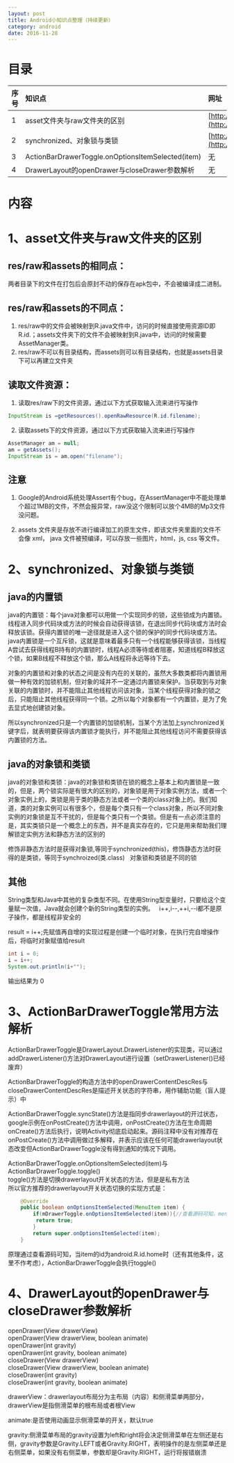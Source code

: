 ```yaml
---
layout: post
title: Android小知识点整理（持续更新）
category: android
date: 2016-11-28
---
```


目录
====


|序号|知识点|网址|
|-----|:----|:----|
|1|asset文件夹与raw文件夹的区别|[http://www.jb51.net/article/38531.htm](http://www.jb51.net/article/38531.htm)|
|2|synchronized、对象锁与类锁|[http://zhh9106.iteye.com/blog/2151791](http://zhh9106.iteye.com/blog/2151791)|
|3|ActionBarDrawerToggle.onOptionsItemSelected(item)|无|
|4|DrawerLayout的openDrawer与closeDrawer参数解析|无|


内容
===
  
# 1、asset文件夹与raw文件夹的区别  
  
## res/raw和assets的相同点：  
两者目录下的文件在打包后会原封不动的保存在apk包中，不会被编译成二进制。  
<!-- more -->
## res/raw和assets的不同点：  
  
1. res/raw中的文件会被映射到R.java文件中，访问的时候直接使用资源ID即R.id.；assets文件夹下的文件不会被映射到R.java中，访问的时候需要AssetManager类。  
2. res/raw不可以有目录结构，而assets则可以有目录结构，也就是assets目录下可以再建立文件夹  
  
## 读取文件资源：  

1. 读取res/raw下的文件资源，通过以下方式获取输入流来进行写操作  
``` java  
InputStream is =getResources().openRawResource(R.id.filename);   
```  
  
2. 读取assets下的文件资源，通过以下方式获取输入流来进行写操作  
``` java
AssetManager am = null;  
am = getAssets();  
InputStream is = am.open("filename");    
```  
## 注意
1. Google的Android系统处理Assert有个bug，在AssertManager中不能处理单个超过1MB的文件，不然会报异常，raw没这个限制可以放个4MB的Mp3文件没问题。   
  
2. assets 文件夹是存放不进行编译加工的原生文件，即该文件夹里面的文件不会像 xml， java 文件被预编译，可以存放一些图片，html，js, css 等文件。    
  
# 2、synchronized、对象锁与类锁  
  
## java的内置锁  
java的内置锁：每个java对象都可以用做一个实现同步的锁，这些锁成为内置锁。线程进入同步代码块或方法的时候会自动获得该锁，在退出同步代码块或方法时会释放该锁。获得内置锁的唯一途径就是进入这个锁的保护的同步代码块或方法。  
java内置锁是一个互斥锁，这就是意味着最多只有一个线程能够获得该锁，当线程A尝试去获得线程B持有的内置锁时，线程A必须等待或者阻塞，知道线程B释放这个锁，如果B线程不释放这个锁，那么A线程将永远等待下去。  

对象的内置锁和对象的状态之间是没有内在的关联的，虽然大多数类都将内置锁用做一种有效的加锁机制，但对象的域并不一定通过内置锁来保护。当获取到与对象关联的内置锁时，并不能阻止其他线程访问该对象，当某个线程获得对象的锁之后，只能阻止其他线程获得同一个锁。之所以每个对象都有一个内置锁，是为了免去显式地创建锁对象。  

所以synchronized只是一个内置锁的加锁机制，当某个方法加上synchronized关键字后，就表明要获得该内置锁才能执行，并不能阻止其他线程访问不需要获得该内置锁的方法。  
  
## java的对象锁和类锁  
java的对象锁和类锁：java的对象锁和类锁在锁的概念上基本上和内置锁是一致的，但是，两个锁实际是有很大的区别的，对象锁是用于对象实例方法，或者一个对象实例上的，类锁是用于类的静态方法或者一个类的class对象上的。我们知道，类的对象实例可以有很多个，但是每个类只有一个class对象，所以不同对象实例的对象锁是互不干扰的，但是每个类只有一个类锁。但是有一点必须注意的是，其实类锁只是一个概念上的东西，并不是真实存在的，它只是用来帮助我们理解锁定实例方法和静态方法的区别的    

修饰非静态方法时是获得对象锁,等同于synchronized(this)，修饰静态方法时获得的是类锁，等同于synchroized(类.class)  
对象锁和类锁是不同的锁  

## 其他  
String类型和Java中其他的复杂类型不同。在使用String型变量时，只要给这个变量赋一次值，Java就会创建个新的String类型的实例。  
i++,i--,++i,--i都不是原子操作，都是线程非安全的  

result = i++;先赋值再自增的实现过程是创建一个临时对象，在执行完自增操作后，将临时对象赋值给result  

``` java  
int i = 0;
i = i++;
System.out.println(i+"");  
```  

输出结果为 0  
  
# 3、ActionBarDrawerToggle常用方法解析


ActionBarDrawerToggle是DrawerLayout.DrawerListener的实现类，可以通过addDrawerListener()方法对DrawerLayout进行设置（setDrawerListener()已经废弃）  

ActionBarDrawerToggle的构造方法中的openDrawerContentDescRes与closeDrawerContentDescRes是描述开关状态的字符串，用作辅助功能（盲人提示）中 
  

ActionBarDrawerToggle.syncState()方法是指同步drawerlayout的开过状态，google示例在onPostCreate()方法中调用，onPostCreate()方法在生命周期onCreate()方法后执行，说明Activity彻底启动起来。源码注释中没有对推荐在onPostCreate()方法中调用做过多解释，并表示应该在任何可能drawerlayout状态改变但ActionBarDrawerToggle没有得到通知的情况下调用。

ActionBarDrawerToggle.onOptionsItemSelected(item)与ActionBarDrawerToggle.toggle()  
toggle()方法是切换drawerlayout开关状态的方法，但是是私有方法  
所以官方推荐的drawerlayout开关状态切换的实现方式是：
  
``` java  
    @Override
    public boolean onOptionsItemSelected(MenuItem item) {
        if(mDrawerToggle.onOptionsItemSelected(item)){//查看源码可知，menuId为android.R.id.home，执行私有方法toggle();
         return true;
        }
        return super.onOptionsItemSelected(item);
    }  
```  

原理通过查看源码可知，当item的id为android.R.id.home时（还有其他条件，这里不作考虑），ActionBarDrawerToggle会执行toggle()  

# 4、DrawerLayout的openDrawer与closeDrawer参数解析

openDrawer(View drawerView)  
openDrawer(View drawerView, boolean animate)  
openDrawer(int gravity)  
openDrawer(int gravity, boolean animate)  
closeDrawer(View drawerView)  
closeDrawer(View drawerView, boolean animate)  
closeDrawer(int gravity)  
closeDrawer(int gravity, boolean animate)  

drawerView：drawerlayout布局分为主布局（内容）和侧滑菜单两部分，drawerView是指侧滑菜单的根布局或者根View  

animate:是否使用动画显示侧滑菜单的开关，默认true  

gravity:侧滑菜单布局的gravity设置为left和right将会决定侧滑菜单在左侧还是右侧，gravity参数是Gravity.LEFT或者Gravity.RIGHT，表明操作的是左侧菜单还是右侧菜单，如果没有右侧菜单，参数却是Gravity.RIGHT，运行将报错崩溃

